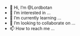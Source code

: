- 👋 Hi, I’m @Lordbotan
- 👀 I’m interested in ...
- 🌱 I’m currently learning ...
- 💞️ I’m looking to collaborate on ...
- 📫 How to reach me ...

<!---
Lordbotan/Lordbotan is a ✨ special ✨ repository because its `README.md` (this file) appears on your GitHub profile.
You can click the Preview link to take a look at your changes.
--->
